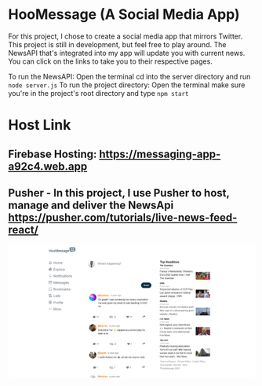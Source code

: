 # HooMessage (A Social Media App)

For this project, I chose to create a social media app that mirrors Twitter. This project is still in development, but feel free to play around. The NewsAPI that's integrated into my app will update you with current news. You can click on the links to take you to their respective pages.

To run the NewsAPI: Open the terminal cd into the server directory and run `node server.js`
To run the project directory: Open the terminal make sure you're in the project's root directory and type `npm start`

# Host Link
Firebase Hosting: https://messaging-app-a92c4.web.app
-----------------------------------------------------------------------------------------
Pusher - In this project, I use Pusher to host, manage and deliver the NewsApi 
https://pusher.com/tutorials/live-news-feed-react/
-----------------------------------------------------------------------------------------

![HooMessage](./src/resources/images/README.md%20-%20HooMessage%20-%20Visual%20Studio%20Code%207_23_2022%205_50_17%20PM.png)